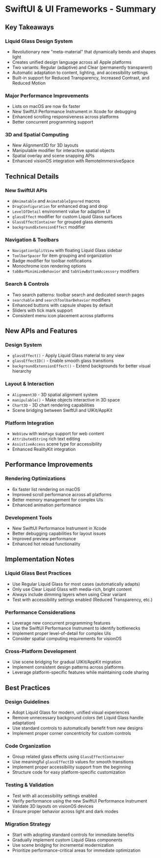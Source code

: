 # SwiftUI & UI Frameworks - Summary

## Key Takeaways

### Liquid Glass Design System
- Revolutionary new "meta-material" that dynamically bends and shapes light
- Creates unified design language across all Apple platforms
- Two variants: Regular (adaptive) and Clear (permanently transparent)
- Automatic adaptation to content, lighting, and accessibility settings
- Built-in support for Reduced Transparency, Increased Contrast, and Reduced Motion

### Major Performance Improvements
- Lists on macOS are now 6x faster
- New SwiftUI Performance Instrument in Xcode for debugging
- Enhanced scrolling responsiveness across platforms
- Better concurrent programming support

### 3D and Spatial Computing
- New Alignment3D for 3D layouts
- Manipulable modifier for interactive spatial objects  
- Spatial overlay and scene snapping APIs
- Enhanced visionOS integration with RemoteImmersiveSpace

## Technical Details

### New SwiftUI APIs
- `@Animatable` and `AnimatableIgnored` macros
- `DragConfiguration` for enhanced drag and drop
- `LevelOfDetail` environment value for adaptive UI
- `glassEffect` modifier for custom Liquid Glass surfaces
- `GlassEffectContainer` for grouped glass elements
- `backgroundExtensionEffect` modifier

### Navigation & Toolbars
- `NavigationSplitView` with floating Liquid Glass sidebar
- `ToolbarSpacer` for item grouping and organization
- Badge modifier for toolbar notifications
- Monochrome icon rendering options
- `tabBarMinimizeBehavior` and `tabViewBottomAccessory` modifiers

### Search & Controls
- Two search patterns: toolbar search and dedicated search pages
- `searchable` and `searchToolbarBehavior` modifiers
- Enhanced buttons with capsule shapes by default
- Sliders with tick mark support
- Consistent menu icon placement across platforms

## New APIs and Features

### Design System
- `glassEffect()` - Apply Liquid Glass material to any view
- `glassEffectID()` - Enable smooth glass transitions
- `backgroundExtensionEffect()` - Extend backgrounds for better visual hierarchy

### Layout & Interaction
- `Alignment3D` - 3D spatial alignment system
- `manipulable()` - Make objects interactive in 3D space
- `Chart3D` - 3D chart rendering capabilities
- Scene bridging between SwiftUI and UIKit/AppKit

### Platform Integration
- `WebView` with `WebPage` support for web content
- `AttributedString` rich text editing
- `AssistiveAccess` scene type for accessibility
- Enhanced RealityKit integration

## Performance Improvements

### Rendering Optimizations
- 6x faster list rendering on macOS
- Improved scroll performance across all platforms
- Better memory management for complex UIs
- Enhanced animation performance

### Development Tools
- New SwiftUI Performance Instrument in Xcode
- Better debugging capabilities for layout issues
- Improved preview performance
- Enhanced hot reload functionality

## Implementation Notes

### Liquid Glass Best Practices
- Use Regular Liquid Glass for most cases (automatically adapts)
- Only use Clear Liquid Glass with media-rich, bright content
- Always include dimming layers when using Clear variant
- Test with accessibility settings enabled (Reduced Transparency, etc.)

### Performance Considerations
- Leverage new concurrent programming features
- Use the SwiftUI Performance Instrument to identify bottlenecks
- Implement proper level-of-detail for complex UIs
- Consider spatial computing requirements for visionOS

### Cross-Platform Development
- Use scene bridging for gradual UIKit/AppKit migration
- Implement consistent design patterns across platforms
- Leverage platform-specific features while maintaining code sharing

## Best Practices

### Design Guidelines
- Adopt Liquid Glass for modern, unified visual experiences
- Remove unnecessary background colors (let Liquid Glass handle adaptation)
- Use standard controls to automatically benefit from new designs
- Implement proper corner concentricity for custom controls

### Code Organization
- Group related glass effects using `GlassEffectContainer`
- Use meaningful `glassEffectID` values for smooth transitions
- Implement proper accessibility support from the beginning
- Structure code for easy platform-specific customization

### Testing & Validation
- Test with all accessibility settings enabled
- Verify performance using the new SwiftUI Performance Instrument
- Validate 3D layouts on visionOS devices
- Ensure proper behavior across light and dark modes

### Migration Strategy
- Start with adopting standard controls for immediate benefits
- Gradually implement custom Liquid Glass components
- Use scene bridging for incremental modernization
- Prioritize performance-critical areas for immediate optimization